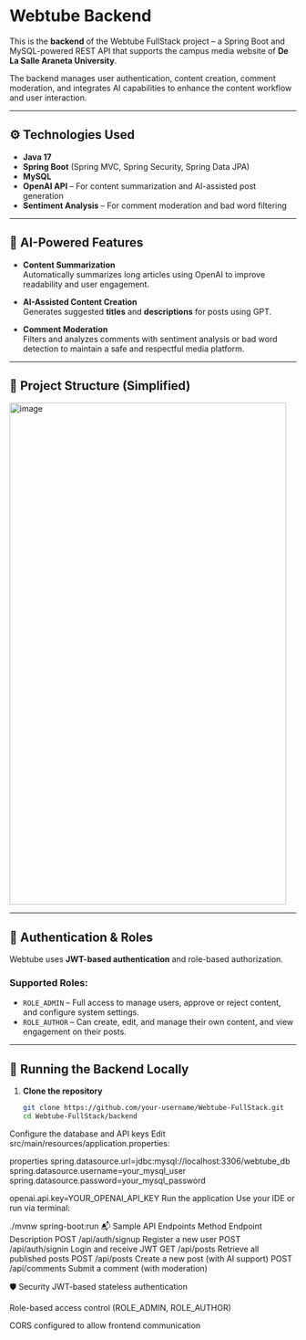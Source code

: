 # Webtube Backend

This is the **backend** of the Webtube FullStack project – a Spring Boot and MySQL-powered REST API that supports the campus media website of **De La Salle Araneta University**.

The backend manages user authentication, content creation, comment moderation, and integrates AI capabilities to enhance the content workflow and user interaction.

---

## ⚙️ Technologies Used

- **Java 17**  
- **Spring Boot** (Spring MVC, Spring Security, Spring Data JPA)  
- **MySQL**  
- **OpenAI API** – For content summarization and AI-assisted post generation  
- **Sentiment Analysis** – For comment moderation and bad word filtering

---

## 🧠 AI-Powered Features

- **Content Summarization**  
  Automatically summarizes long articles using OpenAI to improve readability and user engagement.

- **AI-Assisted Content Creation**  
  Generates suggested **titles** and **descriptions** for posts using GPT.

- **Comment Moderation**  
  Filters and analyzes comments with sentiment analysis or bad word detection to maintain a safe and respectful media platform.

---

## 📁 Project Structure (Simplified)

<img width="486" height="880" alt="image" src="https://github.com/user-attachments/assets/03649d8b-2a6c-4af5-b053-6b19d7aa96a0" />

---

## 🔐 Authentication & Roles

Webtube uses **JWT-based authentication** and role-based authorization.

### Supported Roles:
- `ROLE_ADMIN` – Full access to manage users, approve or reject content, and configure system settings.
- `ROLE_AUTHOR` – Can create, edit, and manage their own content, and view engagement on their posts.

---

## 🚀 Running the Backend Locally

1. **Clone the repository**
   ```bash
   git clone https://github.com/your-username/Webtube-FullStack.git
   cd Webtube-FullStack/backend
Configure the database and API keys
Edit src/main/resources/application.properties:

properties
spring.datasource.url=jdbc:mysql://localhost:3306/webtube_db
spring.datasource.username=your_mysql_user
spring.datasource.password=your_mysql_password

openai.api.key=YOUR_OPENAI_API_KEY
Run the application
Use your IDE or run via terminal:


./mvnw spring-boot:run
📬 Sample API Endpoints
Method	Endpoint	Description
POST	/api/auth/signup	Register a new user
POST	/api/auth/signin	Login and receive JWT
GET	/api/posts	Retrieve all published posts
POST	/api/posts	Create a new post (with AI support)
POST	/api/comments	Submit a comment (with moderation)

🛡️ Security
JWT-based stateless authentication

Role-based access control (ROLE_ADMIN, ROLE_AUTHOR)

CORS configured to allow frontend communication
